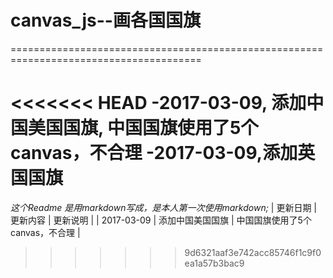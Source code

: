 # canvas_js--画各国国旗
=======================================================================================

<<<<<<< HEAD
-**2017-03-09, 添加中国美国国旗, 中国国旗使用了5个canvas，不合理**
-**2017-03-09,添加英国国旗**
=======
*这个Readme 是用markdown写成，是本人第一次使用markdown;*
| 更新日期 | 更新内容 | 更新说明 |
| 2017-03-09 | 添加中国美国国旗 | 中国国旗使用了5个canvas，不合理 |
>>>>>>> 9d6321aaf3e742acc85746f1c9f0ea1a57b3bac9
